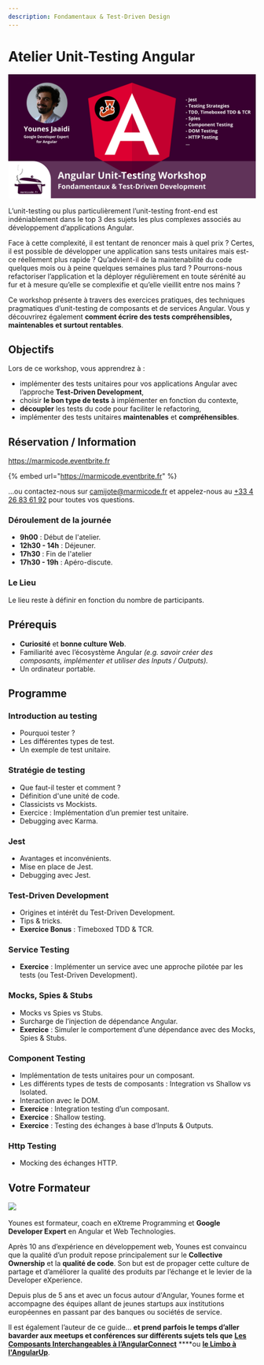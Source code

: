 ```yaml
---
description: Fondamentaux & Test-Driven Design
---
```


# Atelier Unit-Testing Angular

![Angular Unit-Testing Workshop](../.gitbook/assets/workshop-angular-unit-testing.png)

L’unit-testing ou plus particulièrement l’unit-testing front-end est indéniablement dans le top 3 des sujets les plus complexes associés au développement d’applications Angular.

Face à cette complexité, il est tentant de renoncer mais à quel prix ? Certes, il est possible de développer une application sans tests unitaires mais est-ce réellement plus rapide ? Qu’advient-il de la maintenabilité du code quelques mois ou à peine quelques semaines plus tard ? Pourrons-nous refactoriser l’application et la déployer régulièrement en toute sérénité au fur et à mesure qu’elle se complexifie et qu’elle vieillit entre nos mains ?

Ce workshop présente à travers des exercices pratiques, des techniques pragmatiques d’unit-testing de composants et de services Angular. Vous y découvrirez également **comment écrire des tests compréhensibles, maintenables et surtout rentables**.

## Objectifs

Lors de ce workshop, vous apprendrez à :

* implémenter des tests unitaires pour vos applications Angular avec l’approche **Test-Driven Development**,
* choisir **le bon type de tests** à implémenter en fonction du contexte,
* **découpler** les tests du code pour faciliter le refactoring,
* implémenter des tests unitaires **maintenables** et **compréhensibles**.

## Réservation / Information

https://marmicode.eventbrite.fr

{% embed url="https://marmicode.eventbrite.fr" %}

...ou contactez-nous sur [camijote@marmicode.fr](mailto:camijote@marmicode.fr) et appelez-nous au [+33 4 26 83 61 92](tel:+33426836192) pour toutes vos questions.

### Déroulement de la journée

* **9h00** : Début de l'atelier.
* **12h30 - 14h** : Déjeuner.
* **17h30** : Fin de l'atelier
* **17h30 - 19h** : Apéro-discute.

### Le Lieu

Le lieu reste à définir en fonction du nombre de participants.

## Prérequis

* **Curiosité** et **bonne culture Web**.
* Familiarité avec l’écosystème Angular _\(e.g. savoir créer des composants, implémenter et utiliser des Inputs / Outputs\)._
* Un ordinateur portable.

## Programme

### Introduction au testing

* Pourquoi tester ?
* Les différentes types de test.
* Un exemple de test unitaire.

### Stratégie de testing

* Que faut-il tester et comment ?
* Définition d'une unité de code.
* Classicists vs Mockists.
* Exercice : Implémentation d’un premier test unitaire.
* Debugging avec Karma.

### Jest

* Avantages et inconvénients.
* Mise en place de Jest.
* Debugging avec Jest.

### Test-Driven Development

* Origines et intérêt du Test-Driven Development.
* Tips & tricks.
* **Exercice Bonus** : Timeboxed TDD & TCR.

### Service Testing

* **Exercice** : Implémenter un service avec une approche pilotée par les tests \(ou Test-Driven Development\).

### Mocks, Spies & Stubs

* Mocks vs Spies vs Stubs.
* Surcharge de l’injection de dépendance Angular.
* **Exercice** : Simuler le comportement d’une dépendance avec des Mocks, Spies & Stubs.

### Component Testing

* Implémentation de tests unitaires pour un composant.
* Les différents types de tests de composants : Integration vs Shallow vs Isolated.
* Interaction avec le DOM.
* **Exercice** : Integration testing d’un composant.
* **Exercice** : Shallow testing.
* **Exercice** : Testing des échanges à base d’Inputs & Outputs.

### Http Testing

* Mocking des échanges HTTP.

## Votre Formateur

![](../.gitbook/assets/younes-circle-small.png)

Younes est formateur, coach en eXtreme Programming et **Google Developer Expert** en Angular et Web Technologies.

Après 10 ans d’expérience en développement web, Younes est convaincu que la qualité d’un produit repose principalement sur le **Collective Ownership** et la **qualité de code**. Son but est de propager cette culture de partage et d’améliorer la qualité des produits par l’échange et le levier de la Developer eXperience.

Depuis plus de 5 ans et avec un focus autour d'Angular, Younes forme et accompagne des équipes allant de jeunes startups aux institutions européennes en passant par des banques ou sociétés de service.

Il est également l’auteur de ce guide... **et prend parfois le temps d’aller bavarder aux meetups et conférences sur différents sujets tels que** [**Les Composants Interchangeables à l’AngularConnect**](https://youtu.be/nX_HhiqmFAI) ****ou [**le Limbo à l'AngularUp**](https://www.youtube.com/watch?v=izGz7H-8yIk).

